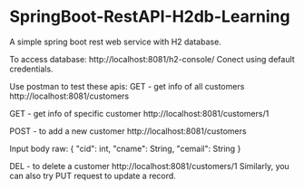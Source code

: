 # SpringBoot-RestAPI-H2db-Learning
A simple spring boot rest web service with H2 database.

To access database:
http://localhost:8081/h2-console/
Conect using default credentials.

Use postman to test these apis:
GET - get info of all customers
http://localhost:8081/customers

GET - get info of specific customer
http://localhost:8081/customers/1

POST - to add a new customer
http://localhost:8081/customers

Input body raw:
{
    "cid": int,
    "cname": String,
    "cemail": String
}

DEL - to delete a customer
http://localhost:8081/customers/1
Similarly, you can also try PUT request to update a record.
